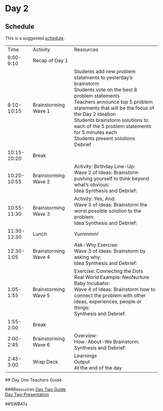 # Day 2

## Schedule

This is a suggested [schedule](https://docs.google.com/document/d/1arAfmT4KB4y29mZSvel7WWrYqmPLuzO2_5s-8L47LZM/edit). 

<table>
    <tr>
        <td>Time</td>
        <td>Activity</td>
        <td>Resources</td>
    </tr>
    <tr>
        <td>9:00-9:10</td>
        <td>Recap of Day 1</td>
        <td></td>
    </tr>
    <tr>
        <td>9:10-10:15</td>
        <td>Brainstorming Wave 1</td>
        <td>
            Students add new problem statements to yesterday’s brainstorm<br>
            Students vote on the best 8 problem statements<br>
            Teachers announce top 5 problem statements that will be the focus of the Day 2 ideation<br>
            Students brainstorm solutions to each of the 5 problem statements for 5 minutes each<br>
            Students present solutions<br>
            Debrief
        </td>
    </tr>
    <tr>
        <td>10:15-10:20</td>
        <td>Break</td>
        <td>    </td>
    </tr>
    <tr>
        <td>10:20-10:55</td>
        <td>Brainstorming Wave 2</td>
        <td>
          Activity: Birthday Line-Up:  <br>
          Wave 2 of Ideas: Brainstorm pushing yourself to think beyond what’s obvious: <br>
          Idea Synthesis and Debrief: 
        </td>
    </tr>
        <tr>
        <td>10:55-11:30</td>
        <td>Brainstorming Wave 3</td>
        <td>
          Activity: Yes, And: <br>
          Wave  3 of Ideas: Brainstorm the worst possible solution to the problem: <br>
          Idea Synthesis and Debrief: 
        </td>
    </tr>
    <tr>
        <td>11:30-12:30</td>
        <td>Lunch</td>
        <td>
            Yummmm!
        </td>
    </tr>
    <tr>
        <td>12:30-1:05</td>
        <td>Brainstorming Wave 4</td>
        <td>
            Ask-Why Exercise: <br>
            Wave 3 of Ideas: Brainstorm by asking why: <br>
            Idea Synthesis and Debrief:
        </td>
    </tr>
    <tr>
        <td>1:05-1:55</td>
        <td>Brainstorming Wave 5</td>
        <td> 
          Exercise: Connecting the Dots <br>
          Real World Example: NeoNurture Baby Incubator: <br>
          Wave 4 of Ideas: Brainstorm how to connect the problem with other ideas, experiences, people or things:<br>
          Synthesis and Debrief:
        </td>
    </tr>
    <tr>
        <td>1:55-2:00</td>
        <td>Break</td>
        <td>     </td>
    </tr>
    <tr>
        <td>2:00-2:45</td>
        <td>Brainstorming Wave 6</td>
        <td>
          Overview: <br>
          How-About-We Brainstorm:<br>
          Synthesis and Debrief:
        </td>
    </tr>
    <tr>
        <td>2:45-3:00</td>
        <td>Wrap Deck</td>
        <td>
            Learnings<br>
            Output<br>
            At the end of the day
        </td>
    </tr>
</table>
## Day One Teachers Guide

###Resources
[Day Two Guide](https://docs.google.com/document/d/13YIPI40PWPCwEYzhB1wIvzRKJEQg0UynVV-7iPAAjnw/edit)<br>
[Day Two Presentation](https://docs.google.com/presentation/d/1dGpEn-uMtfWSNvoDYwqZSRHwtgHt0iLHUVaWJWsWMeA/edit)

##SWBATs

